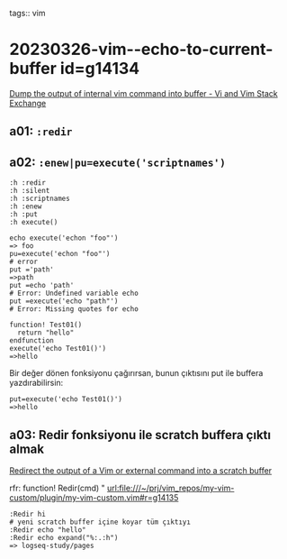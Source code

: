 tags:: vim

# 20230326-vim--echo-to-current-buffer id=g14134

[Dump the output of internal vim command into buffer - Vi and Vim Stack Exchange](https://vi.stackexchange.com/questions/8378/dump-the-output-of-internal-vim-command-into-buffer)

## a01: `:redir`

## a02: `:enew|pu=execute('scriptnames')`

```vim
:h :redir
:h :silent
:h :scriptnames
:h :enew
:h :put
:h execute()
```

```vim
echo execute('echon "foo"')
=> foo
pu=execute('echon "foo"')
# error
put ='path'
=>path
put =echo 'path'
# Error: Undefined variable echo
put =execute('echo "path"')
# Error: Missing quotes for echo
```

```
function! Test01()  
  return "hello"
endfunction
execute('echo Test01()')
=>hello
```

Bir değer dönen fonksiyonu çağırırsan, bunun çıktısını put ile buffera yazdırabilirsin:

```
put=execute('echo Test01()') 
=>hello
```

## a03: Redir fonksiyonu ile scratch buffera çıktı almak

[Redirect the output of a Vim or external command into a scratch buffer](https://gist.github.com/romainl/eae0a260ab9c135390c30cd370c20cd7)

rfr: function! Redir(cmd) " <url:file:///~/prj/vim_repos/my-vim-custom/plugin/my-vim-custom.vim#r=g14135>

```
:Redir hi
# yeni scratch buffer içine koyar tüm çıktıyı
:Redir echo "hello"
:Redir echo expand("%:.:h")
=> logseq-study/pages
```


